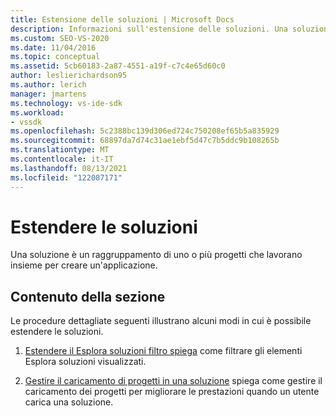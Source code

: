 ```yaml
---
title: Estensione delle soluzioni | Microsoft Docs
description: Informazioni sull'estensione delle soluzioni. Una soluzione è un raggruppamento di uno o più progetti che lavorano insieme per creare un'applicazione.
ms.custom: SEO-VS-2020
ms.date: 11/04/2016
ms.topic: conceptual
ms.assetid: 5cb60183-2a87-4551-a19f-c7c4e65d60c0
author: leslierichardson95
ms.author: lerich
manager: jmartens
ms.technology: vs-ide-sdk
ms.workload:
- vssdk
ms.openlocfilehash: 5c2388bc139d306ed724c750208ef65b5a835929
ms.sourcegitcommit: 68897da7d74c31ae1ebf5d47c7b5ddc9b108265b
ms.translationtype: MT
ms.contentlocale: it-IT
ms.lasthandoff: 08/13/2021
ms.locfileid: "122087171"
---
```

# <a name="extend-solutions"></a>Estendere le soluzioni
Una soluzione è un raggruppamento di uno o più progetti che lavorano insieme per creare un'applicazione.

## <a name="in-this-section"></a>Contenuto della sezione
 Le procedure dettagliate seguenti illustrano alcuni modi in cui è possibile estendere le soluzioni.

1. [Estendere il Esplora soluzioni filtro spiega](../extensibility/extending-the-solution-explorer-filter.md) come filtrare gli elementi Esplora soluzioni visualizzati.

2. [Gestire il caricamento di progetti in una soluzione](../extensibility/managing-project-loading-in-a-solution.md) spiega come gestire il caricamento dei progetti per migliorare le prestazioni quando un utente carica una soluzione.
